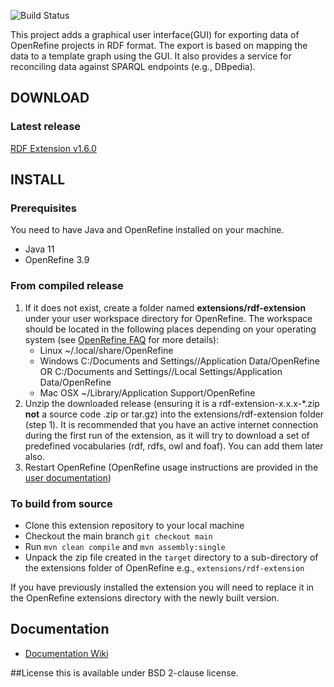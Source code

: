 ![Build Status](https://github.com/stkenny/grefine-rdf-extension/workflows/Java%20CI%20with%20Maven/badge.svg)

This project adds a graphical user interface(GUI) for exporting data of OpenRefine projects in RDF format. The export is based on mapping the data to a template graph using the GUI. It also provides a service for reconciling data against SPARQL endpoints (e.g., DBpedia).

## DOWNLOAD

### Latest release

[RDF Extension v1.6.0](https://github.com/stkenny/grefine-rdf-extension/releases/download/v1.6.0/rdf-extension-1.6.0.zip)

## INSTALL

### Prerequisites

You need to have Java and OpenRefine installed on your machine.
  * Java 11
  * OpenRefine 3.9

### From compiled release

1. If it does not exist, create a folder named **extensions/rdf-extension** under your user workspace directory for OpenRefine. The workspace should be located in the following places depending on your operating system (see [OpenRefine FAQ](https://github.com/OpenRefine/OpenRefine/wiki/FAQ-Where-Is-Data-Stored) for more details):
    * Linux ~/.local/share/OpenRefine
    * Windows C:/Documents and Settings/<user>/Application Data/OpenRefine OR C:/Documents and Settings/<user>/Local Settings/Application Data/OpenRefine
    * Mac OSX ~/Library/Application Support/OpenRefine
2. Unzip the downloaded release (ensuring it is a rdf-extension-x.x.x-*.zip **not** a source code .zip or tar.gz) into the extensions/rdf-extension folder (step 1).
It is recommended that you have an active internet connection during the first run of the extension, as it will try to download a set of predefined vocabularies (rdf, rdfs, owl and foaf). You can add them later also.
3. Restart OpenRefine (OpenRefine usage instructions are provided in the [user documentation](https://github.com/OpenRefine/OpenRefine/wiki/Installation-Instructions#release-version))

### To build from source
- Clone this extension repository to your local machine
- Checkout the main branch `git checkout main`
- Run `mvn clean compile` and `mvn assembly:single`
- Unpack the zip file created in the `target` directory to a sub-directory of the extensions folder of OpenRefine e.g., `extensions/rdf-extension`

If you have previously installed the extension you will need to replace it in the OpenRefine extensions directory with the newly built version.

## Documentation
* [Documentation Wiki](https://github.com/stkenny/grefine-rdf-extension/wiki)

##License 
this is available under BSD 2-clause license.
